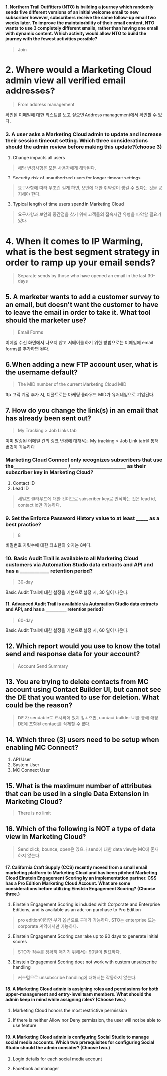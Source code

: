 #### 1. Northern Trail Outfitters (NTO) is building a journey which randomly sends five different versions of an initial welcome email to new subscriber however, subscribers receive the same follow-up email two weeks later. To improve the maintainability of their email content, NTO wants to use 3 completely different emails, rather than having one email with dynamic content. Which activity would allow NTO to build the journey with the fewest activities possible?
> Join


# 2. Where would a Marketing Cloud admin view all verified email addresses?
> From address management

확인된 이메일에 대한 리스트를 보고 싶으면 Address management에서 확인할 수 있다.



### 3. A user asks a Marketing Cloud admin to update and increase their session timeout setting. Which three considerations should the admin review before making this update?(choose 3)
1. Change impacts all users
> 해당 변경사항은 모든 사용자에게 해당된다.

2. Security risk of unauthorized users for longer timeout settings
> 요구사항에 따라 무조건 길게 하면, 보안에 대한 취약성이 생길 수 있다는 것을 공지해야 한다.

3. Typical length of time users spend in Marketing Cloud
> 요구사항과 보안의 중간점을 찾기 위해 고객들의 접속시간 유형을 파악할 필요가 있다.

# 4. When it comes to IP Warming, what is the best segment strategy in order to ramp up your email sends?
> Separate sends by those who have opened an email in the last 30-days


## 5. A marketer wants to add a customer survey to an email, but doesn't want the customer to have to leave the email in order to take it. What tool should the marketer use?

> Email Forms

이메일 수신 화면에서 나오지 않고 서베이를 하기 위한 방법으로는 이메일에 email forms를 추가하면 된다.

## 6.When adding a new FTP account user, what is the username default?

> The MID number of the current Marketing Cloud MID

ftp 고객 계정 추가 시, 디폴트로는 마케팅 클라우드 MID가 유저네임으로 기입된다. 

## 7. How do you change the link(s) in an email that has already been sent out?

> My Tracking > Job Links tab

이미 발송된 이메일 건의 링크 변경에 대해서는 My tracking > Job Link tab을 통해 변경이 가능하다.

### Marketing Cloud Connect only recognizes subscribers that use the______________________ /_______________________ as their subscriber key in Marketing Cloud?

1. Contact ID
2. Lead ID

> 세일즈 클라우드에 대한 건이므로 subscriber key로 인식하는 것은 lead id, contact id만 가능하다.

### 9. Set the Enforce Password History value to at least _____ as a best practice?
> 8

비밀번호 자릿수에 대한 최소한의 숫자는 8이다.


### 10. Basic Audit Trail is available to all Marketing Cloud customers via Automation Studio data extracts and API and has a ____________ retention period?

> 30-day

 Basic Audit Trail에 대한 설정을 기본으로 설정 시, 30 일이 나온다.

 #### 11. Advanced Audit Trail is available via Automation Studio data extracts and API, and has a __________ retention period?
 > 60-day
 
 Basic Audit Trail에 대한 설정을 기본으로 설정 시, 60 일이 나온다.


 ## 12. Which report would you use to know the total send and response data for your account?
 > Account Send Summary


 ## 13. You are trying to delete contacts from MC account using Contact Builder UI, but cannot see the DE that you wanted to use for deletion. What could be the reason?
 > DE 가 sendable로 표시되어 있지 암ㅎ으면, contact builder UI를 통해 해당 DE에 포함된 contact를 삭제할 수 없다.


 ## 14. Which three (3) users need to be setup when enabling MC Connect?
 1. API User
 2. System User
 3. MC Connect User

 ## 15. What is the maximum number of attributes that can be used in a single Data Extension in Marketing Cloud?
 > There is no limit

 ## 16. Which of the following is NOT a type of data view in Marketing Cloud?
 > Send 
 click, bounce, open은 있으나 send에 대한 data view는 MC에 존재하지 않는다.



 #### 17. California Craft Supply (CCS) recently moved from a small email marketing platform to Marketing Cloud and has been pitched Marketing Cloud Einstein Engagement Scoring by an implementation partner. CSS has a Pro Edition Marketing Cloud Account. What are some considerations before utilizing Einstein Engagement Scoring? (Choose three.)
 1. Einstein Engagement Scoring is included with Corporate and Enterprise Editions, and is available as an add-on purchase to Pro Edition
> pro edition이라면 부가 옵션으로 구매가 가능하다. STO는 enterprise 또는 corporate 계약에서만 가능하다.

 2. Einstein Engagement Scoring can take up to 90 days to generate initial scores
> STO가 점수를 정확히 매기기 위해서는 90일이 필요하다.

 3. Einstein Engagement Scoring does not work with custom unsubscribe handling
 > 커스텀으로 unsubscribe handling에 대해서는 작동하지 않는다.


 #### 18. A Marketing Cloud admin is assigning roles and permissions for both upper-management and entry-level team members. What should the admin keep in mind while assigning roles? (Choose two.)

 1. Marketing Cloud honors the most restrictive permission

 2. If there is neither Allow nor Deny permission, the user will not be able to use feature


 #### 19. A Marketing Cloud admin is configuring Social Studio to manage social media accounts. Which two prerequisites for configuring Social Studio should the admin consider? (Choose two.)

 1. Login details for each social media account

 2. Facebook ad manager